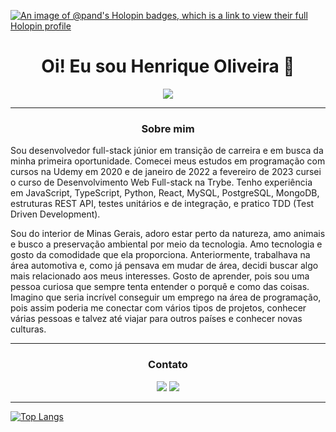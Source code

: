 [![An image of @pand's Holopin badges, which is a link to view their full Holopin profile](https://holopin.me/pand)](https://holopin.io/@pand)

<h1 align="center">Oi! Eu sou Henrique Oliveira 👋</h1>

<p align="center">
<img src="https://readme-typing-svg.herokuapp.com/?lines=Welcome+to++my+GitHub+Profile!">
</p>

-------

<h3 align="center">Sobre mim</h3>
<p>
  Sou desenvolvedor full-stack júnior em transição de carreira e em busca da minha primeira oportunidade. Comecei meus estudos em programação com cursos na Udemy em 2020 e de janeiro de 2022 a fevereiro de 2023 cursei o curso de Desenvolvimento Web Full-stack na Trybe. Tenho experiência em JavaScript, TypeScript, Python, React, MySQL, PostgreSQL, MongoDB, estruturas REST API, testes unitários e de integração, e pratico TDD (Test Driven Development).

Sou do interior de Minas Gerais, adoro estar perto da natureza, amo animais e busco a preservação ambiental por meio da tecnologia. Amo tecnologia e gosto da comodidade que ela proporciona. Anteriormente, trabalhava na área automotiva e, como já pensava em mudar de área, decidi buscar algo mais relacionado aos meus interesses. Gosto de aprender, pois sou uma pessoa curiosa que sempre tenta entender o porquê e como das coisas. Imagino que seria incrível conseguir um emprego na área de programação, pois assim poderia me conectar com vários tipos de projetos, conhecer várias pessoas e talvez até viajar para outros países e conhecer novas culturas.
 
</p>
 

-------

<div align="center">
    <h3>
        Contato
    </h3>
    <a href="https://www.linkedin.com/in/rick-oly/" target="_blank"><img src="https://img.shields.io/badge/-LinkedIn-%230077B5?style=for-the-badge&logo=linkedin&logoColor=white" target="_blank"></a>
    <a href = "hoa98hoa@gmail.com"><img src="https://img.shields.io/badge/Gmail-D14836?style=for-the-badge&logo=gmail&logoColor=white"></a>
</div>

---------------------

  <div>
  
  [![Top Langs](https://github-readme-stats-rula-6r64go11c-pand-oly.vercel.app/api/top-langs/?username=pand-oly&theme=radical&text_color=f8d847&langs_count=20)](https://github.com/pand-oly/github-readme-stats)
  
  </div>  
</div>

<!--
  
  <img height="190em" src="https://github-readme-stats.vercel.app/api?username=pand-oly&show_icons=true&theme=radical&include_all_commits=true&count_private=true&hide_rank=true"/>

-->

